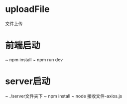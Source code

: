 # uploadFile
文件上传

# 前端启动
~ npm install 
~ npm run dev

# server启动
~ ./server文件夹下
~ npm install
~ node 接收文件-axios.js

